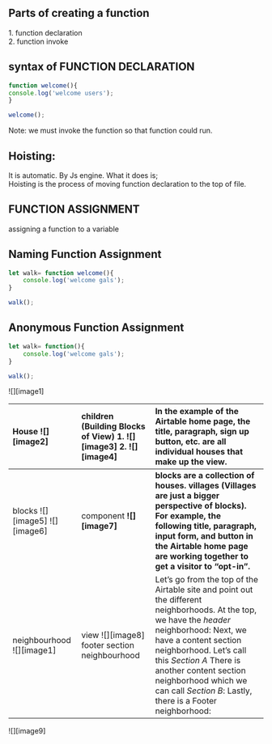 ## Parts of creating a function

1\. function declaration  
2\. function invoke

## syntax of FUNCTION DECLARATION

``` javascript
function welcome(){  
console.log('welcome users');  
}

welcome();
```

Note: we must invoke the function so that function could run.

## **Hoisting**:

It is automatic. By Js engine. What it does is;   
Hoisting is the process of moving function declaration to the top of file.

## FUNCTION ASSIGNMENT

assigning a function to a variable

## Naming Function Assignment
``` javascript
let walk= function welcome(){  
	console.log('welcome gals');  
}

walk();
```
## Anonymous Function Assignment
``` javascript
let walk= function(){  
	console.log('welcome gals');  
}

walk();
```
![][image1]

| House  ![][image2] | children (Building Blocks of View) 1\. ![][image3] 2\.  ![][image4] | In the example of the Airtable home page, the title, paragraph, sign up button, etc. are all individual houses that make up the view.  |
| :---- | :---- | :---- |
| blocks  ![][image5] ![][image6] | component  **![][image7]** | **blocks are a collection of houses. villages (Villages are just a bigger perspective of blocks). For example, the following title, paragraph, input form, and button in the Airtable home page are working together to get a visitor to “opt-in”.**  |
| neighbourhood  ![][image1]  | view  ![][image8] footer section neighbourhood  | Let’s go from the top of the Airtable site and point out the different neighborhoods. At the top, we have the *header* neighborhood: Next, we have a content section neighborhood. Let’s call this *Section A*  There is another content section neighborhood which we can call *Section B*: Lastly, there is a Footer neighborhood: |

![][image9]
